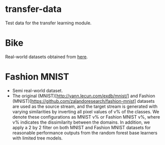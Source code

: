 # transfer-data
Test data for the transfer learning module.

# Bike
Real-world datasets obtained from [here](https://www.cs.bham.ac.uk/~minkull/publications/DuICDM2020.pdf). 

# Fashion MNIST
* Semi real-world dataset.
* The original (MNIST)[http://yann.lecun.com/exdb/mnist/] and Fashion (MNIST)[https://github.com/zalandoresearch/fashion-mnist] datasets are used as the source stream, and the target stream is generated with varying similarities by inverting all pixel values of v% of the classes. We denote these configurations as MNIST v% or Fashion MNIST v%, where v% indicates the dissimilarity between the domains. In addition, we apply a 2 by 2 filter on both MNIST and Fashion MNIST datasets for reasonable performance outputs from the random forest base learners with limited tree models.
